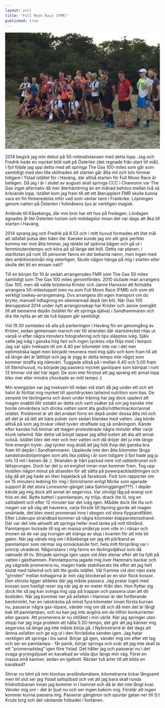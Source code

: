 ```yaml
---
layout: post
title: "Full Moon Race (FMR)"
published: true
---
```


![Screenshot](/images/fmr-start.jpg)

2014 begick jag min debut på 50-milesdistansen med detta lopp. Jag och Fredrik hade en mycket blöt natt på Österlen (det regnade från start till mål). I fjol följde jag upp detta med att springa The Gax 100-miles som går som samtidigt med den lilla skillnaden att starten går åtta mil och tolv timmar tidigare i Ystad istället för i Haväng, där alltså starten för Full Moon Race är belägen. Då jag i år i slutet av augusti skall springa CCC i Chamonix var The Gax inget alternativ då mer återhämtning än en månad behövs mellan två så krävande lopp. Istället kom jag fram till att ett återupplevt FMR skulle kunna vara en fin förberedelse inför vad som väntar nere i Frankrike. Löpningen genom natten på Österlen i fullmånens ljus är verkligen magisk. 

Anlände till Kåseberga, där min bror har ett hus på fredagen. Lördagen ägnades åt lite Österlen-turism och middagslur innan det var dags att åka till starten i Haväng. 

2014 sprang jag och Fredrik på 8.53 och i mitt huvud formades ett litet mål att iallafall putsa den tiden lite. Kanske kunde jag om allt gick perfekt komma ner mot åtta timmar, jag tänkte iaf spänna bågen och gå ut i femminuterstempo och köra på så länge det höll. Detta var planen, i startlistan på runt 35 personer fanns en del bekanta namn, men ingen med den ambitionsnivån mig veterligen. Skulle någon hänga på mig i starten eller skulle det bli en ensam natt?

Till en början för 10 år sedan arrangerades FMR som The Gax 50 miles samtidigt som The Gax 100 miles genomfördes. 2010 slutade man arrangera Gax 100, men då valde bröderna Krister och Janne Hansson att fortsätta arrangera 50-milesloppet men nu som Full Moon Race (FMR) och som ett verkligt lowkey-arrangemang. Dvs arrangera din egen transport om du bryter, manuell tidtagning en obemannad depå (en bil). När Gax 100 återuppstod 2014 under nytt arrangörsskap har Krister och Janne övergått till att bemanna depån (istället för att springa själva) i Sandhammaren och dra lite nytta av att de två loppen går samtidigt. 

Vid 19.30 samlades så alla på parkeringen i Haväng för en genomgång av Krister, sedan gemensam marsch ner till stranden där startstrecket ritas ut varpå vi efter några minuters fotografering och tips släpptes iväg. Själv satte jag iväg i ganska hög fart och ingen tycktes vilja följa med i tempot. Jag var själv tveksam till om 4.40 per kilometer inte var i det mer optimistiska laget men började resonera med mig själv och kom fram till att så länge det är lättlöpt och jag är pigg är detta tempo inte något som kommer straffa sig nämvärt. Tuggade alltså på i mellan 4.40 och 5.00 fram till Stenshuvud, nu började jag passera mycket gaxlöpare som kämpat i runt 13 timmar vid det här laget. De som inte förstod att jag sprang ett annat lopp blev mer eller mindre chockade av mitt tempo :)

Min energiplan var jag tveksam till redan vid start då jag under ett och ett halvt år förlitat mig mycket till sportdrycken tailwind nutrition som bas. De senaste tre tävlingarna och även under träning har jag dock upplevt att magen snabbt blir ostabil av detta och varit osäker på om jag kanske inte borde omvärdera och dricka vatten samt äta godis/nötter/mackor/annat istället. Problemet är att det endast finns en depå under dessa åtta mil och att det är så lätt att bära pulver som sedan blandas med vatten. Jag körde alltså på som jag brukar vilket tyvärr straffade sig så småningom. Kände efter kanske två timmar att magen protesterade några minuter efter varje klunk tailwind. När detta väl börjat tappar jag alltid lusten att äta allt annat också. Istället blev det mer och mer vatten och då dröjer det ju inte länge före energin tryter. Jag tycker nog ändå att jag höll ihop det ganska bra fram till depån i Sandhammaren. Upplevde inte den åtta kilometer långa sandstrandslöpningen som alls lika jobbig i år som tidigare (i fjol hade jag ju iofs 13 mil i benen då :). Stranden är hårt packad nere vid vattenbrynet och lättsprungen. Dock tar det ju en evighet innan man kommer fram. Tog upp mobilen någon minut på stranden för att sätta på powerpackladdningen och såg då att jag hade en liten hejaklack på facebook. Fick tom rapporter om en 15 minuters ledning för mig i Simrishamn enligt Micke som agerade support åt det stora Lonesome-gänget (aka Salminggänget???). I depån kände jag mig dock allt annat än segerviss. Var otroligt låg på energi och frös en del. Bytte batteri i pannlampan, ny tröja, drack lite öl, tog en salttablett och efter 12 minuter bar det iväg igen. Mådde dock lite illa och magen var på väg att haverera, varje försök till löpning gjorde att magen smärtade, det blev mest promenad inne i skogen vid stora flygsandfältet. Efter Löderups strandbad kommer så några kilometer klapperstensstrand. Där var det inte aktuellt att springa heller med tanke på mitt tillstånd. Pannlampan lockade till sig en massa småkryp som ville in i näsan och öronen så de var jag tvungen att stänga av stup i kvarten för att inte bli galen. När jag vände mig om i Kåseberga ser jag ett pärlband av pannlampor som närmar sig oroväckande fort, hela mitt försprång var i princip utraderat. Någonstans i mig fanns en tävlingsdjälvul som då vaknade till liv. Började springa igen uppe vid Ales stenar efter att ha fyllt på vatten i gästhamnen. Pannlamporna jagade mig över Hammars backar och jag vägrade promenera nu, magen hade stabiliserats lite efter att jag helt slutat med tailwind och ätit lite godis istället. Väl framme vid den näst sista "grinden" mellan kohagarna är min väg blockerad av en stor flock kossor. Den största ligger alldeles där jag måste passera. Jag pratar lugnt med kossan som hastigt reser sig när jag är en meter ifrån den. Hon flyttar sig dock lite så jag kan svinga mig upp på trappan och passera utan att dö kodöden. När jag kommer ner på asfalten i Hammar är det fortfarande beckmörkt, har en raksträcka på minst fyra kilometer innan första kurvan nu, passerar några gax-löpare, vänder mig om då och då men det är långt bak till pannlampan, och nu kan jag inte avgöra om de tillhör konkurrenter eller gaxare. Att promenera är nu otillåtet i min värld. När jag springer utan stopp har jag inga problem att hålla 5.20-tempo, det gör att jag känner mig segerviss så länge jag inte måste börja gå. I Nybrostrand är det dags att lämna asfalten och ge sig ut i den förrädiska sanden igen. Jag hatar verkligen att springa i lös sand. Börjar gå igen, vänder mig om efter ett tag och ser en pannlampa - får panik, börjar springa och svär att jag inte skall ta ett "promenadsteg" igen före Ystad. Det håller jag och passerar nu i det svaga gryningsljuset en kavalkad av vilda djur längs min väg. Först en massa små kaniner, sedan en igelkott. Räcker två arter till att bilda en kavalkad?

Stirrar nu blint på min klockas avståndsmätare, kilometrarna tickar långsamt men till slut ser jag Ystad saltsjöbad och vet att jag bara skall runda friidrottsbanan innan jag kommer in i hamnet och då är det inte långt kvar. Vänder mig om - det är ljust nu och ser ingen bakom mig. Förstår att ingen kommer kunna passera mig. Passerar gångbron och spurtar gatan ner till S:t Knuts torg och det väntande fotbadet i fontänen. 



